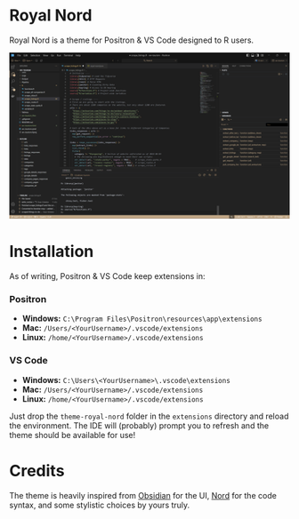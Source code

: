 # Royal Nord
Royal Nord is a theme for Positron & VS Code designed to R users.

![Royal Nord theme for Positron & VS Code](royal-nord.png)

# Installation
As of writing, Positron & VS Code keep extensions in:

### Positron
- **Windows:** `C:\Program Files\Positron\resources\app\extensions`
- **Mac:** `/Users/<YourUsername>/.vscode/extensions`
- **Linux:** `/home/<YourUsername>/.vscode/extensions`

### VS Code
- **Windows:** `C:\Users\<YourUsername>\.vscode\extensions`
- **Mac:** `/Users/<YourUsername>/.vscode/extensions`
- **Linux:** `/home/<YourUsername>/.vscode/extensions`

Just drop the `theme-royal-nord` folder in the `extensions` directory and reload the environment. The IDE will (probably) prompt you to refresh and the theme should be available for use!

# Credits
The theme is heavily inspired from [Obsidian](https://obsidian.md/) for the UI, [Nord](https://www.nordtheme.com/) for the code syntax, and some stylistic choices by yours truly.